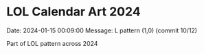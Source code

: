 # LOL Calendar Art 2024

Date: 2024-01-15 00:09:00
Message: L pattern (1,0) (commit 10/12)

Part of LOL pattern across 2024
